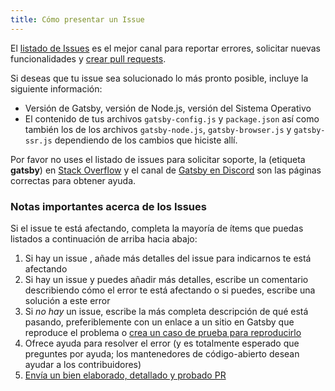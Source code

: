 ```yaml
---
title: Cómo presentar un Issue
---
```


El [listado de Issues](https://github.com/gatsbyjs/gatsby/issues) es el mejor canal para reportar errores, solicitar nuevas funcionalidades y [crear pull requests](/contributing/how-to-open-a-pull-request/).

Si deseas que tu issue sea solucionado lo más pronto posible, incluye la siguiente información:

- Versión de Gatsby, versión de Node.js, versión del Sistema Operativo
- El contenido de tus archivos `gatsby-config.js` y `package.json` así como
  también los de los archivos `gatsby-node.js`, `gatsby-browser.js` y `gatsby-ssr.js`
  dependiendo de los cambios que hiciste allí.

Por favor no uses el listado de issues para solicitar soporte, la (etiqueta **gatsby**) en [Stack Overflow](https://stackoverflow.com/questions/ask?tags=gatsby) y el canal de [Gatsby en Discord](https://gatsby.dev/discord) son las páginas correctas para obtener ayuda.

### Notas importantes acerca de los Issues

Si el issue te está afectando, completa la mayoría de ítems que puedas listados a continuación de arriba hacia abajo:

1.  Si hay un issue , añade más detalles del issue para indicarnos te está afectando
2.  Si hay un issue y puedes añadir más detalles, escribe un comentario describiendo cómo el error te está afectando o si puedes, escribe una solución a este error
3.  Si _no hay_ un issue, escribe la más completa descripción de qué está pasando, preferiblemente con un enlace a un sitio en Gatsby que reproduce el problema o [crea un caso de prueba para reproducirlo](/contributing/how-to-make-a-reproducible-test-case/)
4.  Ofrece ayuda para resolver el error (y es totalmente esperado que preguntes por ayuda; los mantenedores de código-abierto desean ayudar a los contribuidores)
5.  [Envía un bien elaborado, detallado y probado PR](/contributing/how-to-open-a-pull-request/)
